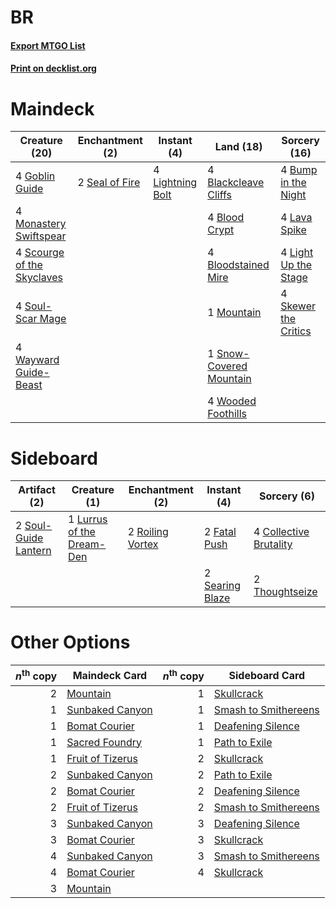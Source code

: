 # BR

#### [Export MTGO List](../collection/BR/BR.txt)
#### [Print on decklist.org](http://decklist.org/?deckmain=4%09Blackcleave%20Cliffs%0A4%09Blood%20Crypt%0A4%09Bloodstained%20Mire%0A4%09Bump%20in%20the%20Night%0A4%09Goblin%20Guide%0A4%09Lava%20Spike%0A4%09Light%20Up%20the%20Stage%0A4%09Lightning%20Bolt%0A4%09Monastery%20Swiftspear%0A1%09Mountain%0A4%09Scourge%20of%20the%20Skyclaves%0A2%09Seal%20of%20Fire%0A4%09Skewer%20the%20Critics%0A1%09Snow-Covered%20Mountain%0A4%09Soul-Scar%20Mage%0A4%09Wayward%20Guide-Beast%0A4%09Wooded%20Foothills&deckside=4%09Collective%20Brutality%0A2%09Fatal%20Push%0A1%09Lurrus%20of%20the%20Dream-Den%0A2%09Roiling%20Vortex%0A2%09Searing%20Blaze%0A2%09Soul-Guide%20Lantern%0A2%09Thoughtseize)
# Maindeck

|                                            Creature (20)                                            |                                     Enchantment (2)                                     |                                      Instant (4)                                       |                                            Land (18)                                             |                                         Sorcery (16)                                          |
|-----------------------------------------------------------------------------------------------------|-----------------------------------------------------------------------------------------|----------------------------------------------------------------------------------------|--------------------------------------------------------------------------------------------------|-----------------------------------------------------------------------------------------------|
|4 [Goblin Guide](http://gatherer.wizards.com/Pages/Card/Details.aspx?multiverseid=425921)            |2 [Seal of Fire](http://gatherer.wizards.com/Pages/Card/Details.aspx?multiverseid=185817)|4 [Lightning Bolt](http://gatherer.wizards.com/Pages/Card/Details.aspx?multiverseid=806)|4 [Blackcleave Cliffs](http://gatherer.wizards.com/Pages/Card/Details.aspx?multiverseid=209401)   |4 [Bump in the Night](http://gatherer.wizards.com/Pages/Card/Details.aspx?multiverseid=368490) |
|4 [Monastery Swiftspear](http://gatherer.wizards.com/Pages/Card/Details.aspx?multiverseid=438706)    |                                                                                         |                                                                                        |4 [Blood Crypt](http://gatherer.wizards.com/Pages/Card/Details.aspx?multiverseid=97102)           |4 [Lava Spike](http://gatherer.wizards.com/Pages/Card/Details.aspx?multiverseid=79084)         |
|4 [Scourge of the Skyclaves](http://gatherer.wizards.com/Pages/Card/Details.aspx?multiverseid=491760)|                                                                                         |                                                                                        |4 [Bloodstained Mire](http://gatherer.wizards.com/Pages/Card/Details.aspx?multiverseid=405094)    |4 [Light Up the Stage](http://gatherer.wizards.com/Pages/Card/Details.aspx?multiverseid=457251)|
|4 [Soul-Scar Mage](http://gatherer.wizards.com/Pages/Card/Details.aspx?multiverseid=426850)          |                                                                                         |                                                                                        |1 [Mountain](http://gatherer.wizards.com/Pages/Card/Details.aspx?multiverseid=439859)             |4 [Skewer the Critics](http://gatherer.wizards.com/Pages/Card/Details.aspx?multiverseid=457259)|
|4 [Wayward Guide-Beast](http://gatherer.wizards.com/Pages/Card/Details.aspx?multiverseid=491821)     |                                                                                         |                                                                                        |1 [Snow-Covered Mountain](http://gatherer.wizards.com/Pages/Card/Details.aspx?multiverseid=121233)|                                                                                               |
|                                                                                                     |                                                                                         |                                                                                        |4 [Wooded Foothills](http://gatherer.wizards.com/Pages/Card/Details.aspx?multiverseid=405116)     |                                                                                               |


# Sideboard

|                                         Artifact (2)                                          |                                            Creature (1)                                            |                                      Enchantment (2)                                      |                                       Instant (4)                                        |                                           Sorcery (6)                                           |
|-----------------------------------------------------------------------------------------------|----------------------------------------------------------------------------------------------------|-------------------------------------------------------------------------------------------|------------------------------------------------------------------------------------------|-------------------------------------------------------------------------------------------------|
|2 [Soul-Guide Lantern](http://gatherer.wizards.com/Pages/Card/Details.aspx?multiverseid=476488)|1 [Lurrus of the Dream-Den](http://gatherer.wizards.com/Pages/Card/Details.aspx?multiverseid=479746)|2 [Roiling Vortex](http://gatherer.wizards.com/Pages/Card/Details.aspx?multiverseid=491797)|2 [Fatal Push](http://gatherer.wizards.com/Pages/Card/Details.aspx?multiverseid=423724)   |4 [Collective Brutality](http://gatherer.wizards.com/Pages/Card/Details.aspx?multiverseid=414380)|
|                                                                                               |                                                                                                    |                                                                                           |2 [Searing Blaze](http://gatherer.wizards.com/Pages/Card/Details.aspx?multiverseid=270873)|2 [Thoughtseize](http://gatherer.wizards.com/Pages/Card/Details.aspx?multiverseid=438676)        |


# Other Options

|*n*<sup>th</sup> copy|                                       Maindeck Card                                       |*n*<sup>th</sup> copy|                                        Sideboard Card                                         |
|--------------------:|-------------------------------------------------------------------------------------------|--------------------:|-----------------------------------------------------------------------------------------------|
|                    2|[Mountain](http://gatherer.wizards.com/Pages/Card/Details.aspx?multiverseid=439859)        |                    1|[Skullcrack](http://gatherer.wizards.com/Pages/Card/Details.aspx?multiverseid=366238)          |
|                    1|[Sunbaked Canyon](http://gatherer.wizards.com/Pages/Card/Details.aspx?multiverseid=464196) |                    1|[Smash to Smithereens](http://gatherer.wizards.com/Pages/Card/Details.aspx?multiverseid=397795)|
|                    1|[Bomat Courier](http://gatherer.wizards.com/Pages/Card/Details.aspx?multiverseid=417772)   |                    1|[Deafening Silence](http://gatherer.wizards.com/Pages/Card/Details.aspx?multiverseid=472972)   |
|                    1|[Sacred Foundry](http://gatherer.wizards.com/Pages/Card/Details.aspx?multiverseid=405106)  |                    1|[Path to Exile](http://gatherer.wizards.com/Pages/Card/Details.aspx?multiverseid=220511)       |
|                    1|[Fruit of Tizerus](http://gatherer.wizards.com/Pages/Card/Details.aspx?multiverseid=476347)|                    2|[Skullcrack](http://gatherer.wizards.com/Pages/Card/Details.aspx?multiverseid=366238)          |
|                    2|[Sunbaked Canyon](http://gatherer.wizards.com/Pages/Card/Details.aspx?multiverseid=464196) |                    2|[Path to Exile](http://gatherer.wizards.com/Pages/Card/Details.aspx?multiverseid=220511)       |
|                    2|[Bomat Courier](http://gatherer.wizards.com/Pages/Card/Details.aspx?multiverseid=417772)   |                    2|[Deafening Silence](http://gatherer.wizards.com/Pages/Card/Details.aspx?multiverseid=472972)   |
|                    2|[Fruit of Tizerus](http://gatherer.wizards.com/Pages/Card/Details.aspx?multiverseid=476347)|                    2|[Smash to Smithereens](http://gatherer.wizards.com/Pages/Card/Details.aspx?multiverseid=397795)|
|                    3|[Sunbaked Canyon](http://gatherer.wizards.com/Pages/Card/Details.aspx?multiverseid=464196) |                    3|[Deafening Silence](http://gatherer.wizards.com/Pages/Card/Details.aspx?multiverseid=472972)   |
|                    3|[Bomat Courier](http://gatherer.wizards.com/Pages/Card/Details.aspx?multiverseid=417772)   |                    3|[Skullcrack](http://gatherer.wizards.com/Pages/Card/Details.aspx?multiverseid=366238)          |
|                    4|[Sunbaked Canyon](http://gatherer.wizards.com/Pages/Card/Details.aspx?multiverseid=464196) |                    3|[Smash to Smithereens](http://gatherer.wizards.com/Pages/Card/Details.aspx?multiverseid=397795)|
|                    4|[Bomat Courier](http://gatherer.wizards.com/Pages/Card/Details.aspx?multiverseid=417772)   |                    4|[Skullcrack](http://gatherer.wizards.com/Pages/Card/Details.aspx?multiverseid=366238)          |
|                    3|[Mountain](http://gatherer.wizards.com/Pages/Card/Details.aspx?multiverseid=439859)        |                     |                                                                                               |

